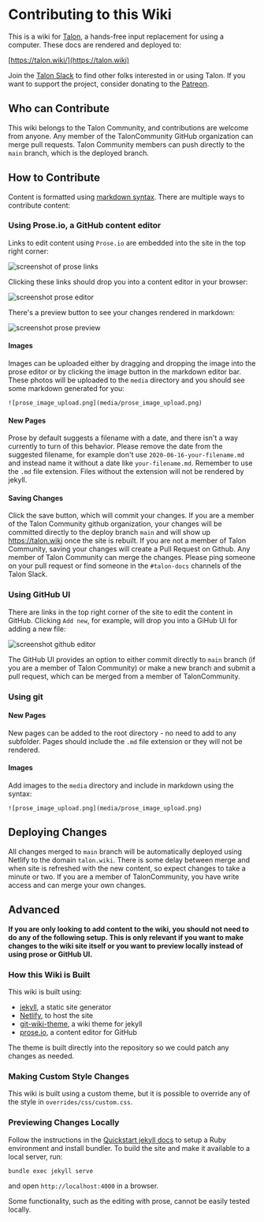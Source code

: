 # Contributing to this Wiki

This is a wiki for [Talon](https://talonvoice.com/), a hands-free input replacement for using a computer. These docs are rendered and deployed to:

[https://talon.wiki/](https://talon.wiki)

Join the [Talon Slack](https://talonvoice.com/chat) to find other folks interested in or using Talon. If you want to support the project, consider donating to the [Patreon](https://www.patreon.com/lunixbochs).

## Who can Contribute

This wiki belongs to the Talon Community, and contributions are welcome from anyone. Any member of the TalonCommunity GitHub organization can merge pull requests. Talon Community members can push directly to the `main` branch, which is the deployed branch.

## How to Contribute

Content is formatted using [markdown syntax](https://www.markdownguide.org/basic-syntax/). There are multiple ways to contribute content:

### Using Prose.io, a GitHub content editor

Links to edit content using `Prose.io` are embedded into the site in the top right corner:

![screenshot of prose links](media/prose_links.png)

Clicking these links should drop you into a content editor in your browser:

![screenshot prose editor](media/prose_editor.png)

There's a preview button to see your changes rendered in markdown:

![screenshot prose preview](media/prose_preview.png)

#### Images

Images can be uploaded either by dragging and dropping the image into the prose editor or by clicking the image button in the markdown editor bar. These photos will be uploaded to the `media` directory and you should see some markdown generated for you:

```
![prose_image_upload.png](media/prose_image_upload.png)
```

#### New Pages

Prose by default suggests a filename with a date, and there isn't a way currently to turn of this behavior. Please remove the date from the suggested filename, for example don't use `2020-06-16-your-filename.md` and instead name it without a date like `your-filename.md`. Remember to use the `.md` file extension. Files without the extension will not be rendered by jekyll.

#### Saving Changes

Click the save button, which will commit your changes. If you are a member of the Talon Community github organization, your changes will be committed directly to the deploy branch `main` and will show up https://talon.wiki once the site is rebuilt. If you are not a member of Talon Community, saving your changes will create a Pull Request on Github. Any member of Talon Community can merge the changes. Please ping someone on your pull request or find someone in the `#talon-docs` channels of the Talon Slack.

### Using GitHub UI

There are links in the top right corner of the site to edit the content in GitHub. Clicking `Add new`, for example, will drop you into a GiHub UI for adding a new file:

![screenshot github editor](media/github_editor.png)

The GitHub UI provides an option to either commit directly to `main` branch (if you are a member of Talon Community) or make a new branch and submit a pull request, which can be merged from a member of TalonCommunity.

### Using git

#### New Pages

New pages can be added to the root directory - no need to add to any subfolder. Pages should include the `.md` file extension or they will not be rendered.

#### Images

Add images to the `media` directory and include in markdown using the syntax:

```
![prose_image_upload.png](media/prose_image_upload.png)
```

## Deploying Changes

All changes merged to `main` branch will be automatically deployed using Netlify to the domain `talon.wiki`. There is some delay between merge and when site is refreshed with the new content, so expect changes to take a minute or two. If you are a member of TalonCommunity, you have write access and can merge your own changes.

## Advanced

**If you are only looking to add content to the wiki, you should not need to do any of the following setup. This is only relevant if you want to make changes to the wiki site itself or you want to preview locally instead of using prose or GitHub UI.**

### How this Wiki is Built

This wiki is built using:

- [jekyll](https://jekyllrb.com/docs/), a static site generator
- [Netlify](https://www.netlify.com), to host the site
- [git-wiki-theme](https://github.com/Drassil/git-wiki-theme), a wiki theme for jekyll
- [prose.io](https://github.com/prose/prose), a content editor for GitHub

The theme is built directly into the repository so we could patch any changes as needed.

### Making Custom Style Changes

This wiki is built using a custom theme, but it is possible to override any of the style in `overrides/css/custom.css`.

### Previewing Changes Locally

Follow the instructions in the [Quickstart jekyll docs](https://jekyllrb.com/docs/) to setup a Ruby environment and install bundler. To build the site and make it available to a local server, run:

```
bundle exec jekyll serve
```

and open `http://localhost:4000` in a browser.

Some functionality, such as the editing with prose, cannot be easily tested locally.
